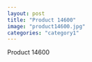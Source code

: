```yaml
---
layout: post
title: "Product 14600"
image: "product14600.jpg"
categories: "category1"
---
```

Product 14600
